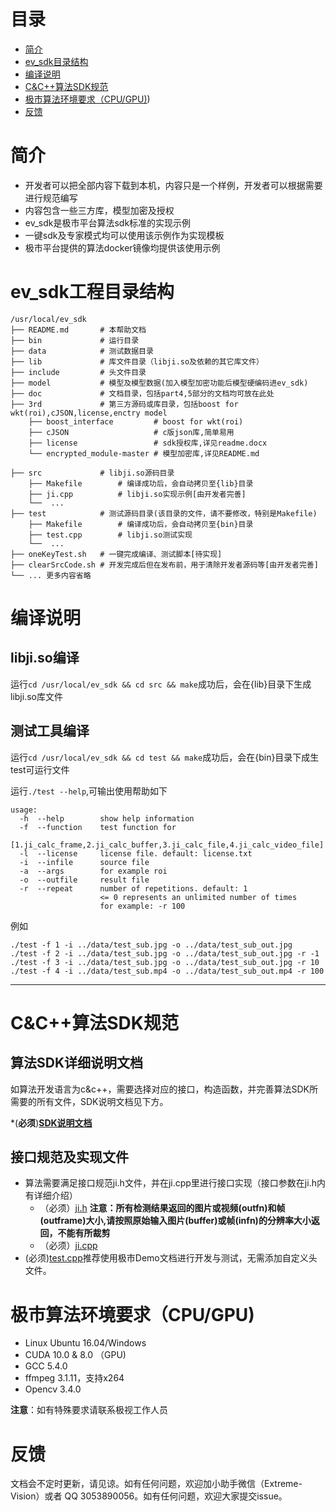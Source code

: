 # 目录
* [简介](#简介)
* [ev_sdk目录结构](#ev_sdk目录结构)
* [编译说明](#编译说明)
* [C&C++算法SDK规范](#C&C++算法SDK规范)
* [极市算法环境要求（CPU/GPU)](#极市算法环境要求（CPU/GPU))
* [反馈](#反馈)

# 简介
* 开发者可以把全部内容下载到本机，内容只是一个样例，开发者可以根据需要进行规范编写
* 内容包含一些三方库，模型加密及授权
* ev_sdk是极市平台算法sdk标准的实现示例
* 一键sdk及专家模式均可以使用该示例作为实现模板
* 极市平台提供的算法docker镜像均提供该使用示例

# ev_sdk工程目录结构

    /usr/local/ev_sdk
    ├── README.md       # 本帮助文档
    ├── bin             # 运行目录
    ├── data            # 测试数据目录
    ├── lib             # 库文件目录（libji.so及依赖的其它库文件）
    ├── include         # 头文件目录
    ├── model           # 模型及模型数据(加入模型加密功能后模型硬编码进ev_sdk)
    ├── doc             # 文档目录，包括part4,5部分的文档均可放在此处
    ├── 3rd             # 第三方源码或库目录，包括boost for wkt(roi),cJSON,license,enctry model
        ├── boost_interface         # boost for wkt(roi)
        ├── cJSON                   # c版json库,简单易用
        ├── license                 # sdk授权库,详见readme.docx
        └── encrypted_module-master # 模型加密库,详见README.md
	
	├── src             # libji.so源码目录
        ├── Makefile        # 编译成功后，会自动拷贝至{lib}目录
        ├── ji.cpp          # libji.so实现示例[由开发者完善]
        └──  ...           
    ├── test            # 测试源码目录(该目录的文件，请不要修改，特别是Makefile)
        ├── Makefile        # 编译成功后，会自动拷贝至{bin}目录
        ├── test.cpp        # libji.so测试实现
        └──  ...           
    ├── oneKeyTest.sh   # 一键完成编译、测试脚本[待实现]
    ├── clearSrcCode.sh # 开发完成后但在发布前，用于清除开发者源码等[由开发者完善]
    └── ... 更多内容省略

# 编译说明

## libji.so编译
 运行`cd /usr/local/ev_sdk && cd src && make`成功后，会在{lib}目录下生成libji.so库文件
 
## 测试工具编译
 运行`cd /usr/local/ev_sdk && cd test && make`成功后，会在{bin}目录下成生test可运行文件
 
 运行`./test --help`,可输出使用帮助如下
 
    usage:
      -h  --help        show help information
      -f  --function    test function for 
                        [1.ji_calc_frame,2.ji_calc_buffer,3.ji_calc_file,4.ji_calc_video_file]
      -l  --license     license file. default: license.txt
      -i  --infile      source file
      -a  --args        for example roi
      -o  --outfile     result file
      -r  --repeat      number of repetitions. default: 1
                        <= 0 represents an unlimited number of times
                        for example: -r 100

 例如

    ./test -f 1 -i ../data/test_sub.jpg -o ../data/test_sub_out.jpg
    ./test -f 2 -i ../data/test_sub.jpg -o ../data/test_sub_out.jpg -r -1
    ./test -f 3 -i ../data/test_sub.jpg -o ../data/test_sub_out.jpg -r 10
    ./test -f 4 -i ../data/test_sub.mp4 -o ../data/test_sub_out.mp4 -r 100
 
---

# C&C++算法SDK规范

## 算法SDK详细说明文档
 如算法开发语言为c&c++，需要选择对应的接口，构造函数，并完善算法SDK所需要的所有文件，SDK说明文档见下方。

 *(**必须**)**[SDK说明文档](./极市算法SDK说明文档(V2.0).md)**

## 接口规范及实现文件

 - 算法需要满足接口规范ji.h文件，并在ji.cpp里进行接口实现（接口参数在ji.h内有详细介绍）
    - （必须）[ji.h](./include/ji.h) **注意：所有检测结果返回的图片或视频(outfn)和帧(outframe)大小,请按照原始输入图片(buffer)或帧(infn)的分辨率大小返回，不能有所裁剪** 
    - （必须）[ji.cpp](./src/ji.cpp)
 - (必须)[test.cpp](./test/test.cpp)推荐使用极市Demo文档进行开发与测试，无需添加自定义头文件。

# 极市算法环境要求（CPU/GPU)

* Linux Ubuntu 16.04/Windows
* CUDA 10.0 & 8.0 （GPU)
* GCC 5.4.0
* ffmpeg 3.1.11，支持x264
* Opencv 3.4.0

**注意**：如有特殊要求请联系极视工作人员

# 反馈

文档会不定时更新，请见谅。如有任何问题，欢迎加小助手微信（Extreme-Vision）或者 QQ 3053890056。如有任何问题，欢迎大家提交issue。
